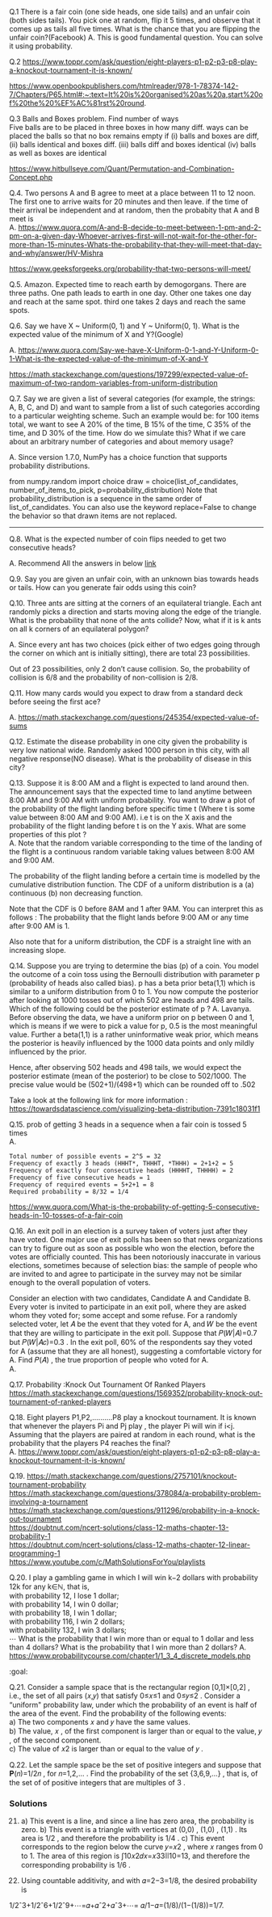 
Q.1 There is a fair coin (one side heads, one side tails) and an unfair coin (both sides tails). You pick one at random, flip it 5 times, and observe that it comes up as tails all five times. What is the chance that you are flipping the unfair coin?(Facebook)
A.  This is good fundamental question. You can solve it using probability.


Q.2 https://www.toppr.com/ask/question/eight-players-p1-p2-p3-p8-play-a-knockout-tournament-it-is-known/

https://www.openbookpublishers.com/htmlreader/978-1-78374-142-7/Chapters/P65.html#:~:text=It%20is%20organised%20as%20a,start%20of%20the%20%EF%AC%81rst%20round.

Q.3 Balls and Boxes problem. Find number of  ways  
Five balls are to be placed in three boxes in how many diff. ways can be placed the balls so that no box remains empty if (i) balls and boxes are diff, (ii) balls identical and boxes diff. (iii) balls diff and boxes identical (iv) balls as well as boxes are identical  

https://www.hitbullseye.com/Quant/Permutation-and-Combination-Concept.php

Q.4. Two persons A and B agree to meet at a place between 11 to 12 noon. The first one to arrive waits for 20 minutes and then leave. if the time of their arrival be independent and at random, then the probabity that A and B meet is  
A. https://www.quora.com/A-and-B-decide-to-meet-between-1-pm-and-2-pm-on-a-given-day-Whoever-arrives-first-will-not-wait-for-the-other-for-more-than-15-minutes-Whats-the-probability-that-they-will-meet-that-day-and-why/answer/HV-Mishra

https://www.geeksforgeeks.org/probability-that-two-persons-will-meet/


Q.5. Amazon. Expected time to reach earth by demogorgans. There are three paths. One path leads to earth in one day. Other one takes one day and reach at the same spot. third one takes 2 days and reach the same spots.


Q.6. Say we have X ~ Uniform(0, 1) and Y ~ Uniform(0, 1). What is the expected value of the minimum of X and Y?(Google)

A. https://www.quora.com/Say-we-have-X-Uniform-0-1-and-Y-Uniform-0-1-What-is-the-expected-value-of-the-minimum-of-X-and-Y

https://math.stackexchange.com/questions/197299/expected-value-of-maximum-of-two-random-variables-from-uniform-distribution

Q.7. Say we are given a list of several categories (for example, the strings: A, B, C, and D) and want to sample from a list of such categories according to a particular weighting scheme. Such an example would be: for 100 items total, we want to see A 20% of the time, B 15% of the time, C 35% of the time, and D 30% of the time. How do we simulate this? What if we care about an arbitrary number of categories and about memory usage?

A. Since version 1.7.0, NumPy has a choice function that supports probability distributions.

from numpy.random import choice
draw = choice(list_of_candidates, number_of_items_to_pick,
              p=probability_distribution)
Note that probability_distribution is a sequence in the same order of list_of_candidates. You can also use the keyword replace=False to change the behavior so that drawn items are not replaced.

---
Q.8. What is the expected number of coin flips needed to get two consecutive heads?

A. Recommend All the answers in below
[link](https://www.quora.com/What-is-the-expected-number-of-coin-flips-until-you-get-two-heads-in-a-row) 

Q.9. Say you are given an unfair coin, with an unknown bias towards heads or tails. How can you generate fair odds using this coin?

Q.10. Three ants are sitting at the corners of an equilateral triangle. Each ant randomly picks a direction and starts moving along the edge of the triangle. What is the probability that none of the ants collide? Now, what if it is k ants on all k corners of an equilateral polygon?

A. Since every ant has two choices (pick either of two edges going through the corner on which ant is initially sitting), there are total 23 possibilities.

Out of 23 possibilities, only 2 don’t cause collision. So, the probability of collision is 6/8 and the probability of non-collision is 2/8.

Q.11. How many cards would you expect to draw from a standard deck before seeing the first ace?

A. https://math.stackexchange.com/questions/245354/expected-value-of-sums


Q.12. Estimate the disease probability in one city given the probability is very low national wide. Randomly asked 1000 person in this city, with all negative response(NO disease). What is the probability of disease in this city?   

Q.13. Suppose it is 8:00 AM and a flight is expected to land around then. The announcement says that the expected time to land anytime between 8:00 AM and 9:00 AM with uniform probability. You want to draw a plot of the probability of the flight landing before specific time t (Where t is some value between 8:00 AM and 9:00 AM). i.e t is on the X axis and the probability of the flight landing before t is on the Y axis.
What are some properties of this plot ?  
A. Note that the random variable corresponding to the time of the landing of the flight is a continuous random variable taking values between 8:00 AM and 9:00 AM.

The probability of the flight landing before a certain time is modelled by the cumulative distribution function. The CDF of a uniform distribution is a (a) continuous (b) non decreasing function.

Note that the CDF is 0 before 8AM and 1 after 9AM. You can interpret this as follows : The probability that the flight lands before 9:00 AM or any time after 9:00 AM is 1.

Also note that for a uniform distribution, the CDF is a straight line with an increasing slope.


Q.14. Suppose you are trying to determine the bias (p) of a coin. You model the outcome of a coin toss using the Bernoulli distribution with parameter p (probability of heads also called bias). p has a beta prior beta(1,1) which is similar to a uniform distribution from 0 to 1. You now compute the posterior after looking at 1000 tosses out of which 502 are heads and 498 are tails. Which of the following could be the posterior estimate of p ?
A. Lavanya. Before observing the data, we have a uniform prior on p between 0 and 1, which is means if we were to pick a value for p, 0.5 is the most meaningful value. Further a beta(1,1) is a rather uninformative weak prior, which means the posterior is heavily influenced by the 1000 data points and only mildly influenced by the prior.

Hence, after observing 502 heads and 498 tails, we would expect the posterior estimate (mean of the posterior) to be close to 502/1000. The precise value would be (502+1)/(498+1) which can be rounded off to .502

Take a look at the following link for more information : https://towardsdatascience.com/visualizing-beta-distribution-7391c18031f1


Q.15. prob of getting 3 heads in a sequence when a fair coin is tossed 5 times  
A. 
```
Total number of possible events = 2^5 = 32
Frequency of exactly 3 heads (HHHT*, THHHT, *THHH) = 2+1+2 = 5
Frequency of exactly four consecutive heads (HHHHT, THHHH) = 2
Frequency of five consecutive heads = 1
Frequency of required events = 5+2+1 = 8
Required probability = 8/32 = 1/4
```
https://www.quora.com/What-is-the-probability-of-getting-5-consecutive-heads-in-10-tosses-of-a-fair-coin

Q.16. An exit poll in an election is a survey taken of voters just after they have voted. One major use of exit polls has been so that news organizations can try to figure out as soon as possible who won the election, before the votes are officially counted. This has been notoriously inaccurate in various elections, sometimes because of selection bias: the sample of people who are invited to and agree to participate in the survey may not be similar enough to the overall population of voters.

Consider an election with two candidates, Candidate A and Candidate B. Every voter is invited to participate in an exit poll, where they are asked whom they voted for; some accept and some refuse. For a randomly selected voter, let  𝐴  be the event that they voted for A, and  𝑊  be the event that they are willing to participate in the exit poll. Suppose that  𝑃(𝑊|𝐴)=0.7  but  𝑃(𝑊|𝐴𝑐)=0.3 . In the exit poll,  60%  of the respondents say they voted for A (assume that they are all honest), suggesting a comfortable victory for A. Find  𝑃(𝐴) , the true proportion of people who voted for A.  
A. 

Q.17. Probability :Knock Out Tournament Of Ranked Players  
https://math.stackexchange.com/questions/1569352/probability-knock-out-tournament-of-ranked-players   

Q.18. Eight players P1,P2,..........P8 play a knockout tournament. It is known that whenever the players Pi and Pj play , the player Pi will win if i<j.
Assuming that the players are paired at random in each round, what is the probability that the players P4 reaches the final?  
A. https://www.toppr.com/ask/question/eight-players-p1-p2-p3-p8-play-a-knockout-tournament-it-is-known/


Q.19. https://math.stackexchange.com/questions/2757101/knockout-tournament-probability
https://math.stackexchange.com/questions/378084/a-probability-problem-involving-a-tournament
https://math.stackexchange.com/questions/911296/probability-in-a-knock-out-tournament  
https://doubtnut.com/ncert-solutions/class-12-maths-chapter-13-probability-1   
https://doubtnut.com/ncert-solutions/class-12-maths-chapter-12-linear-programming-1  
https://www.youtube.com/c/MathSolutionsForYou/playlists

Q.20. I play a gambling game in which I will win k−2 dollars with probability 12k for any k∈ℕ, that is,  
with probability 12, I lose 1 dollar;  
with probability 14, I win 0 dollar;  
with probability 18, I win 1 dollar;  
with probability 116, I win 2 dollars;  
with probability 132, I win 3 dollars;  
⋯
What is the probability that I win more than or equal to 1 dollar and less than 4 dollars? What is the probability that I win more than 2 dollars?
A. https://www.probabilitycourse.com/chapter1/1_3_4_discrete_models.php

:goal:

Q.21. Consider a sample space that is the rectangular region  [0,1]×[0,2] , i.e., the set of all pairs  (𝑥,𝑦)  that satisfy  0≤𝑥≤1  and  0≤𝑦≤2 . Consider a “uniform" probability law, under which the probability of an event is half of the area of the event. Find the probability of the following events:  
a) The two components  𝑥  and  𝑦  have the same values.  
b) The value,  𝑥 , of the first component is larger than or equal to the value,  𝑦 , of the second component.   
c) The value of  𝑥2  is larger than or equal to the value of  𝑦 .

Q.22. Let the sample space be the set of positive integers and suppose that  𝐏(𝑛)=1/2𝑛 , for  𝑛=1,2,… . Find the probability of the set  {3,6,9,…} , that is, of the set of of positive integers that are multiples of  3 .

### Solutions

21. a) This event is a line, and since a line has zero area, the probability is zero.
b) This event is a triangle with vertices at  (0,0) ,  (1,0) ,  (1,1) . Its area is  1/2 , and therefore the probability is  1/4 .
c) This event corresponds to the region below the curve  𝑦=𝑥2 , where  𝑥  ranges from 0 to 1. The area of this region is
∫10𝑥2𝑑𝑥=𝑥33∣∣∣10=13, 
and therefore the corresponding probability is  1/6 .

22. Using countable additivity, and with 𝛼=2−3=1/8, the desired probability is

1/2ˆ3+1/2ˆ6+1/2ˆ9+⋯=𝛼+𝛼ˆ2+𝛼ˆ3+⋯= 𝛼/1−𝛼=(1/8)/(1−(1/8))=1/7.

